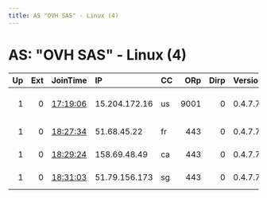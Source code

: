 ```yaml
---
title: AS "OVH SAS" - Linux (4)
---
```


# AS: "OVH SAS" - Linux (4)

|   Up |   Ext | JoinTime                                                                                              | IP            | CC   |   ORp |   Dirp | Version   | Contact                     | Nickname      |   eFamMembers |
|-----:|------:|:------------------------------------------------------------------------------------------------------|:--------------|:-----|------:|-------:|:----------|:----------------------------|:--------------|--------------:|
|    1 |     0 | [17:19:06](https://nusenu.github.io/OrNetStats/w/relay/23BCD7F0860EFB3DD2FCBF64D944163D2B4B6395.html) | 15.204.172.16 | us   |  9001 |      0 | 0.4.7.7   | Red Dragon &lt;reddragon AT | reddragon     |             1 |
|    1 |     0 | [18:27:34](https://nusenu.github.io/OrNetStats/w/relay/E9B06D35DEFB1A0FFACF735C10DE694B0F4A49FB.html) | 51.68.45.22   | fr   |   443 |      0 | 0.4.7.7   | tor-relay at rcpt.at        | Superluminal1 |             3 |
|    1 |     0 | [18:29:24](https://nusenu.github.io/OrNetStats/w/relay/1425934FA39046386C3B2EFC3D8F78E08A731CA6.html) | 158.69.48.49  | ca   |   443 |      0 | 0.4.7.7   | tor-relay at rcpt.at        | Superluminal2 |             3 |
|    1 |     0 | [18:31:03](https://nusenu.github.io/OrNetStats/w/relay/9D305F959148C3B8CE10B6C0CE1689AB17D70146.html) | 51.79.156.173 | sg   |   443 |      0 | 0.4.7.7   | tor-relay at rcpt.at        | Superluminal3 |             3 |
